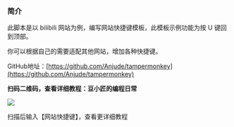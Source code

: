 ### 简介

此脚本是以 bilibili 网站为例，编写网站快捷键模板，此模板示例功能为按 U 键回到顶部。

你可以根据自己的需要适配其他网站，增加各种快捷键。

GitHub地址：[https://github.com/Anjude/tampermonkey](https://github.com/Anjude/tampermonkey)

**扫码二维码，查看详细教程：豆小匠的编程日常**

![](https://gitee.com/anjude/public-resource/raw/md-img/20211109095133.jpeg)

扫描后输入【网站快捷键】，查看更详细教程

